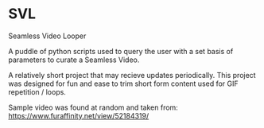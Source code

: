 # SVL
Seamless Video Looper

A puddle of python scripts used to query the user with a set basis of parameters to curate a Seamless Video.

A relatively short project that may recieve updates periodically.
This project was designed for fun and ease to trim short form content used for GIF repetition / loops.

Sample video was found at random and taken from:
https://www.furaffinity.net/view/52184319/
